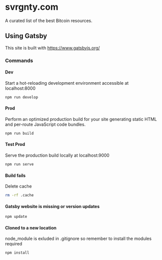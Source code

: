 # svrgnty.com

A curated list of the best Bitcoin resources.

## Using Gatsby

This site is built with https://www.gatsbyjs.org/

### Commands

#### Dev
Start a hot-reloading development environment accessible at localhost:8000
```sh
npm run develop
```

#### Prod
Perform an optimized production build for your site generating static HTML and per-route JavaScript code bundles.
```sh
npm run build
```
#### Test Prod
Serve the production build locally at localhost:9000
```sh
npm run serve
```

#### Build fails 
Delete cache
```sh
rm -rf .cache
```

#### Gatsby website is missing or version updates
```sh
npm update
```

#### Cloned to a new location
node_module is exluded in .gitignore so remember to install the modules required
```sh
npm install
```